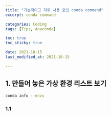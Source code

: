 ```yaml
---
title: "기본적이고 자주 사용 중인 conda command"
excerpt: conda command

categories: Coding
tags: [Tips, Anaconda]

toc: true
toc_sticky: true

date: 2021-10-15
last_modified_at: 2021-10-15

---
```


## 1. 만들어 놓은 가상 환경 리스트 보기

```zsh
conda info --envs
```

### 1.1 
